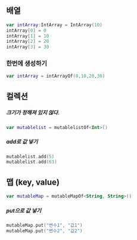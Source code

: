 ## 배열

```Kotlin
var intArray:IntArray = IntArray(10)
intArray[0] = 0
intArray[1] = 10
intArray[2] = 20
intArray[3] = 30
```
### 한번에 생성하기

```Kotlin
var intArray = intArrayOf(0,10,20,30)
```

## 컬렉션
##### 크기가 정해져 있지 않다.
```Kotlin
var mutablelist = mutablelistOf<Int>()
```

##### add로 값 넣기
```Kotlin
mutablelist.add(5)
mutablelist.add(63)
```


## 맵 (key, value)
```Kotlin
var mutableMap = mutableMapOf<String, String>()
```
##### put으로 값 넣기
```Kotlin
mutableMap.put("변수1", "값1")
mutableMap.put("변수2", "값2")
```
